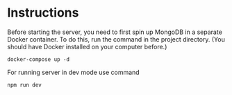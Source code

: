 # Instructions

Before starting the server, you need to first spin up MongoDB in a separate Docker container. To do this, run the command in the project directory. (You should have Docker installed on your computer before.)
```
docker-compose up -d
```
 


For running server in dev mode use command 
```
npm run dev
```
